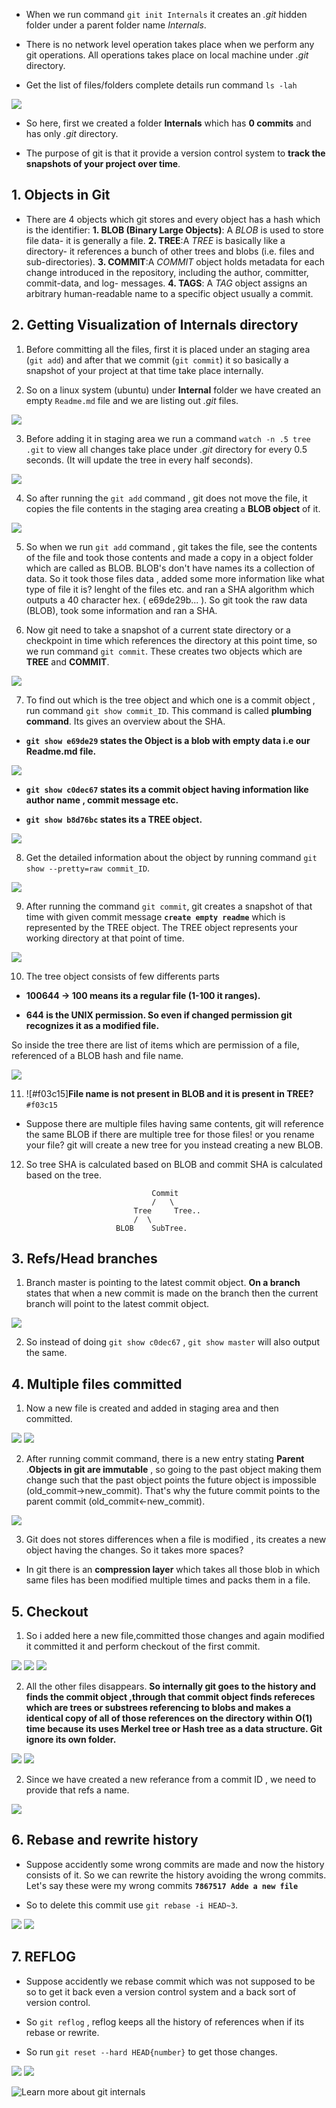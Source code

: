 - When we run command `git init Internals` it creates an *.git* hidden folder under a parent folder name *Internals*. 

- There is no network level operation takes place when we perform any git operations. All operations takes place on local machine under *.git* directory.

- Get the list of files/folders complete details run command `ls -lah`

![](https://github.com/codophilic/LearnGitInternals/blob/main/Git-Internal-Images/1.JPG)

- So here, first we created a folder **Internals** which has **0 commits** and has only *.git* directory.

- The purpose of git is that it provide a version control system to **track the snapshots of your project over time**.

## 1. Objects in Git

- There are 4 objects which git stores and every object has a hash which is the identifier:
**1. BLOB (Binary Large Objects)**: A *BLOB* is used to store file data- it is generally a file.
**2. TREE**:A *TREE* is basically like a directory- it references a bunch of other trees and blobs (i.e. files and sub-directories).
**3. COMMIT**:A *COMMIT* object holds metadata for each change introduced in the repository, including the author, committer, commit-data, and log- messages.
**4. TAGS**: A *TAG* object assigns an arbitrary human-readable name to a specific object usually a commit.



## 2. Getting Visualization of Internals directory

1. Before committing all the files, first it is placed under an staging area (`git add`) and after that we commit (`git commit`) it so basically a snapshot of your project at that time take place internally. 

2. So on a linux system (ubuntu) under **Internal** folder we have created an empty `Readme.md` file and we are listing out *.git* files.

![](https://github.com/codophilic/LearnGitInternals/blob/main/Git-Internal-Images/Images/3.PNG)

3. Before adding it in staging area we run a command `watch -n .5 tree .git` to view all changes take place under *.git* directory for every 0.5 seconds. (It will update the tree in every half seconds).

![](https://github.com/codophilic/LearnGitInternals/blob/main/Git-Internal-Images/Images/4.PNG)

4. So after running the `git add` command , git does not move the file, it copies the file contents in the staging area creating a **BLOB object** of it.

![](https://github.com/codophilic/LearnGitInternals/blob/main/Git-Internal-Images/Images/5.PNG)

5. So when we run `git add` command , git takes the file, see the contents of the file and took those contents and made a copy in a object folder which are called as BLOB. BLOB's don't have names its a collection of data. So it took those files data , added some more information like what type of file it is? lenght of the files etc. and ran a SHA algorithm which outputs a 40 character hex. ( e69de29b... ). So git took the raw data (BLOB), took some information and ran a SHA.

6. Now git need to take a snapshot of a current state directory or a checkpoint in time which references the directory at this point time, so we run command `git commit`. These creates two objects which are **TREE** and **COMMIT**.

![](https://github.com/codophilic/LearnGitInternals/blob/main/Git-Internal-Images/Images/6.PNG)

7. To find out which is the tree object and which one is a commit object , run command `git show commit_ID`. This command is called **plumbing command**. Its gives an overview about the SHA.

- **`git show e69de29` states the Object is a blob with empty data i.e our Readme.md file.**

![](https://github.com/codophilic/LearnGitInternals/blob/main/Git-Internal-Images/Images/7.PNG)

- **`git show c0dec67` states its a commit object having information like author name , commit message etc.**

- **`git show b8d76bc` states its a TREE object.**

![](https://github.com/codophilic/LearnGitInternals/blob/main/Git-Internal-Images/Images/8.PNG)

8. Get the detailed information about the object by running command `git show --pretty=raw commit_ID`.

![](https://github.com/codophilic/LearnGitInternals/blob/main/Git-Internal-Images/Images/8.PNG)

9. After running the command `git commit`, git creates a snapshot of that time with given commit message **```create empty readme```** which is represented by the TREE object. The TREE object represents your working directory at that point of time.

![](https://github.com/codophilic/LearnGitInternals/blob/main/Git-Internal-Images/Images/9.PNG)

10. The tree object consists of few differents parts

- **100644 -> 100 means its a regular file (1-100 it ranges).**

- **644 is the UNIX permission. So even if changed permission git recognizes it as a modified file.** 

So inside the tree there are list of items which are permission of a file, referenced of a BLOB hash and file name.

![](https://github.com/codophilic/LearnGitInternals/blob/main/Git-Internal-Images/Images/10.PNG)

11. ![#f03c15]**File name is not present in BLOB and it is present in TREE?** `#f03c15`

- Suppose there are multiple files having same contents, git will reference the same BLOB if there are multiple tree for those files! or you rename your file? git will create a new tree for you instead creating a new BLOB.

12. So tree SHA is calculated based on BLOB and commit SHA is calculated based on the tree.

                                    Commit
                                    /   \
                                Tree     Tree..
                                /  \
                            BLOB    SubTree.



## 3. Refs/Head branches

1. Branch master is pointing to the latest commit object.
**On a branch** states that when a new commit is made on the branch then the current branch will point to the latest commit object.

![](https://github.com/codophilic/LearnGitInternals/blob/main/Git-Internal-Images/Images/11.PNG)

2. So instead of doing `git show c0dec67` , `git show master` will also output the same.



## 4. Multiple files committed 

1. Now a new file is created and added in staging area and then committed.

![](https://github.com/codophilic/LearnGitInternals/blob/main/Git-Internal-Images/Images/12.PNG)
![](https://github.com/codophilic/LearnGitInternals/blob/main/Git-Internal-Images/Images/13.PNG)

2. After running commit command, there is a new entry stating **Parent** .**Objects in git are immutable** , so going to the past object making them change such that the past object points the future object is impossible (old_commit->new_commit). That's why the future commit points to the parent commit (old_commit<-new_commit).

![](https://github.com/codophilic/LearnGitInternals/blob/main/Git-Internal-Images/Images/14.PNG)

3. Git does not stores differences when a file is modified , its creates a new object having the changes. So it takes more spaces? 
- In git there is an **compression layer** which takes all those blob in which same files has been modified multiple times and packs them in a file.



## 5. Checkout

1. So i added here a new file,committed those changes and again modified it committed it and perform checkout of the first commit. 

![](https://github.com/codophilic/LearnGitInternals/blob/main/Git-Internal-Images/Images/15.PNG)
![](https://github.com/codophilic/LearnGitInternals/blob/main/Git-Internal-Images/Images/16.PNG)
![](https://github.com/codophilic/LearnGitInternals/blob/main/Git-Internal-Images/Images/17.PNG)

2. All the other files disappears. **So internally git goes to the history and finds the commit object ,through that commit object finds refereces which are trees or substrees referencing to blobs and makes a identical copy of all of those references on the directory within O(1) time because its uses Merkel tree or Hash tree as a data structure. Git ignore its own folder.**

![](https://github.com/codophilic/LearnGitInternals/blob/main/Git-Internal-Images/Images/18.PNG)
![](https://github.com/codophilic/LearnGitInternals/blob/main/Git-Internal-Images/Images/19.PNG)

2. Since we have created a new referance from a commit ID , we need to provide that refs a name.

![](https://github.com/codophilic/LearnGitInternals/blob/main/Git-Internal-Images/Images/20.PNG)

## 6. Rebase and rewrite history

- Suppose accidently some wrong commits are made and now the history consists of it. So we can rewrite the history avoiding the wrong commits. Let's say these were my wrong commits
**`7867517 Adde a new file`**

- So to delete this commit use `git rebase -i HEAD~3`.

![](https://github.com/codophilic/LearnGitInternals/blob/main/Git-Internal-Images/Images/21.PNG)
![](https://github.com/codophilic/LearnGitInternals/blob/main/Git-Internal-Images/Images/22.PNG)

## 7. REFLOG

- Suppose accidently we rebase commit which was not supposed to be so to get it back even a version control system and a back sort of version control.

- So `git reflog` , reflog keeps all the history of references when if its rebase or rewrite.

- So run `git reset --hard HEAD{number}` to get those changes.

![](https://github.com/codophilic/LearnGitInternals/blob/main/Git-Internal-Images/Images/23.PNG)
![](https://github.com/codophilic/LearnGitInternals/blob/main/Git-Internal-Images/Images/24.PNG)


![Learn more about git internals](https://medium.com/mindorks/what-is-git-object-model-6009c271ca66#:~:text=Git%20Object%20Store%201%20A%20%E2%80%9Cblob%E2%80%9D%20is%20used,author%2C%20committer%2C%20commit-data%2C%20and%20log-%20messages.%20More%20items)







